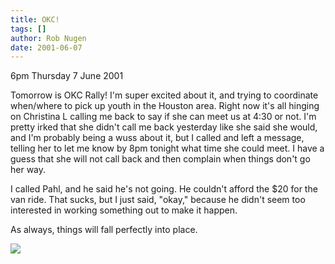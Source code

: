 ```yaml
---
title: OKC!
tags: []
author: Rob Nugen
date: 2001-06-07
---
```


<p class=date>6pm Thursday 7 June 2001</p>

<p>Tomorrow is OKC Rally!  I'm super excited about it,
and trying to coordinate when/where to pick up youth
in the Houston area.  Right now it's all hinging on
Christina L calling me back to say if she can meet us
at 4:30 or not.  I'm pretty irked that she didn't call
me back yesterday like she said she would, and I'm
probably being a wuss about it, but I called and left
a message, telling her to let me know by 8pm tonight
what time she could meet.  I have a guess that she
will not call back and then complain when things don't
go her way.</p>

<p>I called Pahl, and he said he's not going.  He
couldn't afford the $20 for the van ride.  That sucks,
but I just said, "okay," because he didn't seem too
interested in working something out to make it
happen.</p>

<p>As always, things will fall perfectly into
place.</p>

<p><img src="/images/rob/wL-ROB.gif"/></p>
